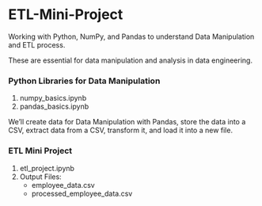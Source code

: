 # ETL-Mini-Project
Working with Python, NumPy, and Pandas to understand Data Manipulation and ETL process.

These are essential for data manipulation and analysis in data engineering.
### Python Libraries for Data Manipulation
1.  numpy_basics.ipynb
2.  pandas_basics.ipynb

We’ll create data for Data Manipulation with Pandas, store the data into a CSV, extract data from a CSV, transform it, and load it into a new file.
### ETL Mini Project
1.  etl_project.ipynb
2.  Output Files:
    -  employee_data.csv
    -  processed_employee_data.csv
  

